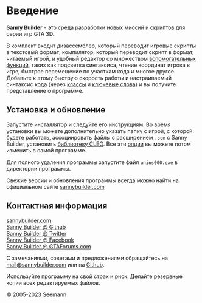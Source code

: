 # Введение

**Sanny Builder** - это среда разработки новых миссий и скриптов для серии игр GTA 3D.&#x20;

В комплект входит дизассемблер, который переводит игровые скрипты в текстовый формат; компилятор, который переводит скрипт в формат, читаемый игрой, и удобный редактор со множеством [вспомогательных функций](editor/features.md), таких как подсветка синтаксиса, чтение координат игрока в игре, быстрое перемещение по участкам кода и многое другое. Добавьте к этому быструю скорость работы и настраиваемый синтаксис кода (через [классы](coding/classes.md) и [ключевые слова](coding/keywords.md)) и вы получите представление о программе.

## Установка и обновление

Запустите инсталлятор и следуйте его инструкциям. Во время установки вы можете дополнительно указать папку с игрой, с которой будете работать, ассоциировать файлы с расширением `.scm` с Sanny Builder, установить [библиотеку CLEO](https://cleo.li/ru). Все эти [опции](editor/options/) вы можете потом изменить в самой программе.

Для полного удаления программы запустите файл `unins000.exe` в директории программы.

Свежие версии и обновления программы всегда можно найти на официальном сайте [sannybuilder.com](https://sannybuilder.com/)

## Контактная информация

[sannybuilder.com](https://sannybuilder.com/)\
[Sanny Builder @ Github](https://github.com/sannybuilder/dev/issues)\
[Sanny Builder @ Twitter](https://twitter.com/SannyBuilderDev)\
[Sanny Builder @ Facebook](https://facebook.com/SannyBuilder)\
[Sanny Builder @ GTAForums.com](http://gtaforums.com/index.php?showtopic=211077)

С замечаниями, советами и предложениями обращайтесь на [mail@sannybuilder.com](mailto:mail@sannybuilder.com) или на [Github](https://github.com/sannybuilder/dev/issues).

Используйте программу на свой страх и риск. Делайте резервные копии всех редактируемых файлов.

© 2005-2023 Seemann
